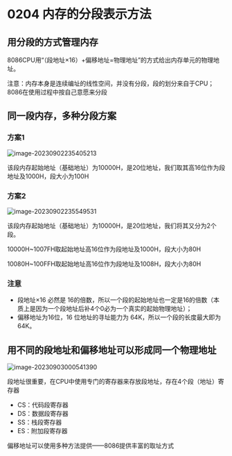 # 0204 内存的分段表示方法

## 用分段的方式管理内存

8086CPU用“（段地址×16）+偏移地址=物理地址”的方式给出内存单元的物理地址。

注意：内存本身是连续编址的线性空间，并没有分段，段的划分来自于CPU；8086在使用过程中按自己意愿来分段

## 同一段内存，多种分段方案

### 方案1

![image-20230902235405213](https://img.yatjay.top/md/image-20230902235405213.png)

该段内存起始地址（基础地址）为10000H，是20位地址，我们取其高16位作为段地址及1000H，段大小为100H

### 方案2

![image-20230902235549531](https://img.yatjay.top/md/image-20230902235549531.png)

该段内存起始地址（基础地址）为10000H，是20位地址，我们将其又分为2个段。

10000H~1007FH取起始地址高16位作为段地址及1000H，段大小为80H

10080H~100FFH取起始地址高16位作为段地址及1008H，段大小为80H

### 注意

- 段地址×16 必然是 16的倍数，所以一个段的起始地址也一定是16的倍数（本质上是因为一个段地址后补4个0必为一个真实的起始物理地址）；
- 偏移地址为16位，16 位地址的寻址能力为 64K，所以一个段的长度最大即为64K。  

## 用不同的段地址和偏移地址可以形成同一个物理地址

![image-20230903000541390](https://img.yatjay.top/md/image-20230903000541390.png)

段地址很重要，在CPU中使用专门的寄存器来存放段地址，存在4个段（地址）寄存器

- CS：代码段寄存器
- DS：数据段寄存器
- SS：栈段寄存器
- ES：附加段寄存器

偏移地址可以使用多种方法提供——8086提供丰富的取址方式
